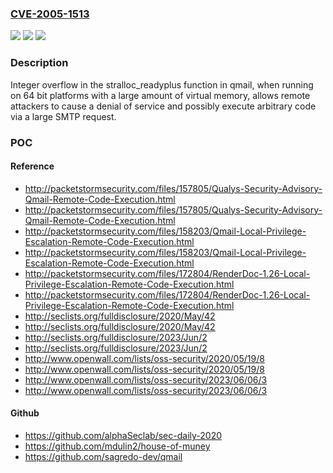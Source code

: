 ### [CVE-2005-1513](https://cve.mitre.org/cgi-bin/cvename.cgi?name=CVE-2005-1513)
![](https://img.shields.io/static/v1?label=Product&message=n%2Fa&color=blue)
![](https://img.shields.io/static/v1?label=Version&message=n%2Fa&color=blue)
![](https://img.shields.io/static/v1?label=Vulnerability&message=n%2Fa&color=brighgreen)

### Description

Integer overflow in the stralloc_readyplus function in qmail, when running on 64 bit platforms with a large amount of virtual memory, allows remote attackers to cause a denial of service and possibly execute arbitrary code via a large SMTP request.

### POC

#### Reference
- http://packetstormsecurity.com/files/157805/Qualys-Security-Advisory-Qmail-Remote-Code-Execution.html
- http://packetstormsecurity.com/files/157805/Qualys-Security-Advisory-Qmail-Remote-Code-Execution.html
- http://packetstormsecurity.com/files/158203/Qmail-Local-Privilege-Escalation-Remote-Code-Execution.html
- http://packetstormsecurity.com/files/158203/Qmail-Local-Privilege-Escalation-Remote-Code-Execution.html
- http://packetstormsecurity.com/files/172804/RenderDoc-1.26-Local-Privilege-Escalation-Remote-Code-Execution.html
- http://packetstormsecurity.com/files/172804/RenderDoc-1.26-Local-Privilege-Escalation-Remote-Code-Execution.html
- http://seclists.org/fulldisclosure/2020/May/42
- http://seclists.org/fulldisclosure/2020/May/42
- http://seclists.org/fulldisclosure/2023/Jun/2
- http://seclists.org/fulldisclosure/2023/Jun/2
- http://www.openwall.com/lists/oss-security/2020/05/19/8
- http://www.openwall.com/lists/oss-security/2020/05/19/8
- http://www.openwall.com/lists/oss-security/2023/06/06/3
- http://www.openwall.com/lists/oss-security/2023/06/06/3

#### Github
- https://github.com/alphaSeclab/sec-daily-2020
- https://github.com/mdulin2/house-of-muney
- https://github.com/sagredo-dev/qmail

